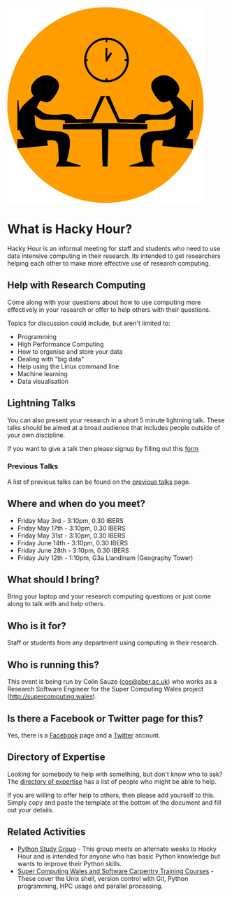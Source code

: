 ![HackyHour Logo](hackyhour-medium.png)

# What is Hacky Hour?

Hacky Hour is an informal meeting for staff and students who need to use data intensive computing in their research. Its intended to get researchers helping each other to make more effective use of research computing. 

## Help with Research Computing

Come along with your questions about how to use computing more effectively in your research or offer to help others with their questions. 

Topics for discussion could include, but aren't limited to:

* Programming
* High Performance Computing
* How to organise and store your data
* Dealing with "big data"
* Help using the Linux command line
* Machine learning
* Data visualisation

## Lightning Talks

You can also present your research in a short 5 minute lightning talk. These talks should be aimed at a broad audience that includes people outside of your own discipline.

If you want to give a talk then please signup by filling out this [form](https://goo.gl/forms/QlOQNKmfJCo2O2hw1)

### Previous Talks

A list of previous talks can be found on the [previous talks](previoustalks) page. 

## Where and when do you meet?

* Friday May 3rd - 3:10pm, 0.30 IBERS
* Friday May 17th - 3:10pm, 0.30 IBERS
* Friday May 31st - 3:10pm, 0.30 IBERS
* Friday June 14th - 3:10pm, 0.30 IBERS
* Friday June 28th - 3:10pm, 0.30 IBERS
* Friday July 12th - 1:10pm, G3a Llandinam (Geography Tower)


## What should I bring?

Bring your laptop and your research computing questions or just come along to talk with and help others.

## Who is it for?

Staff or students from any department using computing in their research. 

## Who is running this?

This event is being run by Colin Sauze (cos@aber.ac.uk) who works as a Research Software Engineer for the Super Computing Wales project (http://supercomputing.wales). 

## Is there a Facebook or Twitter page for this?

Yes, there is a [Facebook](https://www.facebook.com/hackyhouraber) page and a [Twitter](https://www.twitter.com/hackyhouraber) account.

## Directory of Expertise

Looking for somebody to help with something, but don't know who to ask? The [directory of expertise](https://board.net/p/HackyHourAber) has a list of people who might be able to help.

If you are willing to offer help to others, then please add yourself to this. Simply copy and paste the template at the bottom of the document and fill out your details. 

## Related Activities

* [Python Study Group](https://scw-aberystwyth.github.io/Python-Study-Group/) - This group meets on alternate weeks to Hacky Hour and is intended for anyone who has basic Python knowledge but wants to improve their Python skills.
* [Super Computing Wales and Software Carpentry Training Courses](http://tinyurl.com/scwworkshops) - These cover the Unix shell, version control with Git, Python programming, HPC usage and parallel processing. 
